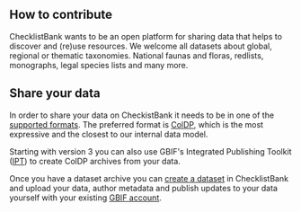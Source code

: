 ## How to contribute

ChecklistBank wants to be an open platform for sharing data that helps
to discover and (re)use resources.
We welcome all datasets about global, regional or thematic taxonomies.
National faunas and floras, redlists, monographs, legal species lists and many more.

## Share your data

In order to share your data on CheckistBank it needs to be in one of the [supported formats](/about/formats). The preferred format is [ColDP](/about/formats#catalogue-of-life-data-package-coldp), which is the most expressive and the closest to our internal data model.

Starting with version 3 you can also use GBIF's Integrated Publishing Toolkit ([IPT](https://www.gbif.org/ipt)) to create ColDP archives from your data.

Once you have a dataset archive you can [create a dataset](https://www.checklistbank.org/dataset) in ChecklistBank and upload your data, author metadata and publish updates to your data yourself with your existing [GBIF account](https://www.gbif.org/user/profile).
